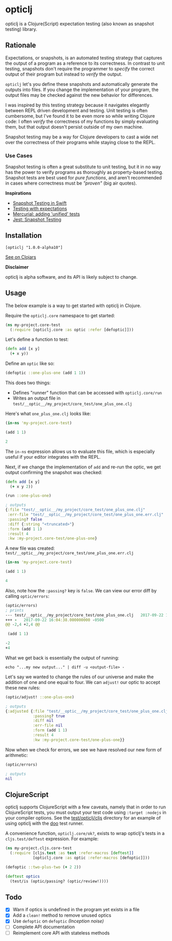 # opticlj

opticlj is a Clojure(Script) expectation testing (also known as snapshot testing)
library.

## Rationale

Expectations, or snapshots, is an automated testing strategy that captures the
output of a program as a reference to its correctness. In contrast to unit
testing, snapshots don't require the programmer to _specify_ the correct output
of their program but instead to _verify_ the output.

`opticlj` let's you define these snapshots and automatically generate the
outputs into files. If you change the implementation of your program, the output
files may be checked against the new behavior for differences.

I was inspired by this testing strategy because it navigates elegantly between
REPL driven development and testing. Unit testing is often cumbersome, but I've
found it to be even more so while writing Clojure code: I often _verify_ the
correctness of my functions by simply evaluating them, but that output doesn't
persist outside of my own machine.

Snapshot testing may be a way for Clojure developers to cast a wide net over
the correctness of their programs while staying close to the REPL.

### Use Cases

Snapshot testing is often a great substitute to unit testing, but it in no way
has the power to verify programs as thoroughly as property-based testing.
Snapshot tests are best used for _pure functions_, and aren't recommended in
cases where correctness must be _"proven"_ (big air quotes).

**Inspirations**

- [Snapshot Testing in Swift](http://www.stephencelis.com/2017/09/snapshot-testing-in-swift)
- [Testing with expectations](https://blog.janestreet.com/testing-with-expectations/)
- [Mercurial: adding 'unified' tests](https://www.selenic.com/blog/?p=663)
- [Jest: Snapshot Testing](https://facebook.github.io/jest/docs/en/snapshot-testing.html)

## Installation

```
[opticlj "1.0.0-alpha10"]
```

[See on Clojars](https://clojars.org/opticlj)


**Disclaimer**

opticlj is alpha software, and its API is likely subject to change.

## Usage

The below example is a way to get started with opticlj in Clojure.

Require the `opticlj.core` namespace to get started:

```clj
(ns my-project.core-test
  (:require [opticlj.core :as optic :refer [defoptic]]))
```

Let's define a function to test:

```clj
(defn add [x y]
  (+ x y))
```

Define an `optic` like so:

```clj
(defoptic ::one-plus-one (add 1 1))
```

This does two things:

- Defines "runner" function that can be accessed with `opticlj.core/run`
- Writes an output file in `test/__optic__/my_project/core_test/one_plus_one.clj`

Here's what `one_plus_one.clj` looks like:

```clj
(in-ns 'my-project.core-test)

(add 1 1)

2
```

The `in-ns` expression allows us to evaluate this file, which is especially
useful if your editor integrates with the REPL.

Next, if we change the implementation of `add` and re-run the optic, we get
output confirming the snapshot was checked:

```clj
(defn add [x y]
  (+ x y 2))

(run ::one-plus-one)

; outputs
{:file "test/__optic__/my_project/core_test/one_plus_one.clj"
 :err-file "test/__optic__/my_project/core_test/one_plus_one.err.clj"
 :passing? false
 :diff {:string "<truncated>"}
 :form (add 1 1)
 :result 4
 :kw :my-project.core-test/one-plus-one}
```

A new file was created: `test/__optic__/my_project/core_test/one_plus_one.err.clj`

```clj
(in-ns 'my-project.core-test)

(add 1 1)

4
```

Also, note how the `:passing?` key is `false`. We can view our error diff by
calling `optic/errors`:

```clj
(optic/errors)
; prints
--- test/__optic__/my_project/core_test/one_plus_one.clj   2017-09-22 16:03:38.000000000 -0500
+++ -   2017-09-22 16:04:38.000000000 -0500
@@ -2,4 +2,4 @@

 (add 1 1)

-2
+4
```

What we get back is essentially the output of running:

```
echo "...my new output..." | diff -u <output-file> -
```

Let's say we wanted to change the rules of our universe and make the addition
of one and one equal to four. We can `adjust!` our optic to accept these new rules:

```clj
(optic/adjust! ::one-plus-one)

; outputs
{:adjusted {:file "test/__optic__/my_project/core_test/one_plus_one.clj"
            :passing? true
            :diff nil
            :err-file nil
            :form (add 1 1)
            :result 4
            :kw :my-project.core-test/one-plus-one}}
```

Now when we check for errors, we see we have resolved our new form of arithmetic:

```clj
(optic/errors)

; outputs
nil
```

## ClojureScript

opticlj supports ClojureScript with a few caveats, namely that in order to run
ClojureScript tests, you must output your test code using `:target :nodejs` in
your compiler options. See the [test/opticlj/cljs](test/opticlj/cljs/) directory
for an example of using opticlj with the [doo](https://github.com/bensu/doo)
test runner.

A convenience function, `opticlj.core/ok?`, exists to wrap opticlj's tests
in a `cljs.test/deftest` expression. For example:

```clj
(ns my-project.cljs.core-test
  (:require [cljs.test :as test :refer-macros [deftest]]
            [opticlj.core :as optic :refer-macros [defoptic]]))

(defoptic ::two-plus-two (+ 2 2))

(deftest optics
  (test/is (optic/passing? (optic/review!))))
```

## Todo

- [x] Warn if optics is undefined in the program yet exists in a file
- [x] Add a `clean!` method to remove unused optics
- [x] Use `defoptic` on `defoptic` _(Inception noise)_
- [ ] Complete API documentation
- [ ] Reimplement core API with stateless methods

